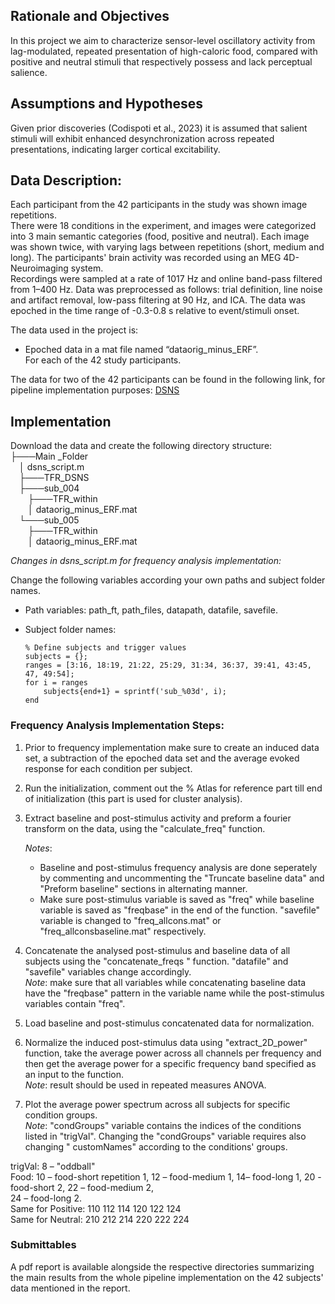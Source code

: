 ## Rationale and Objectives  
In this project we aim to characterize sensor-level oscillatory activity from lag-modulated, repeated presentation of high-caloric food, compared with positive and neutral stimuli that respectively possess and lack perceptual salience.  

## Assumptions and Hypotheses   
Given prior discoveries (Codispoti et al., 2023) it is assumed that salient stimuli will exhibit enhanced desynchronization across repeated presentations, indicating larger cortical excitability.  

## Data Description:  
Each participant from the 42 participants in the study was shown image repetitions.   
There were 18 conditions in the experiment, and images were categorized into 3 main semantic categories (food, positive and neutral). Each image was shown twice, with varying lags between repetitions (short, medium and long). The participants' brain activity was recorded using an MEG 4D-Neuroimaging system.   
Recordings were sampled at a rate of 1017 Hz and online band-pass filtered from 1–400 Hz. Data was preprocessed as follows: trial definition, line noise and artifact removal, low-pass filtering at 90 Hz, and ICA. The data was epoched in the time range of -0.3-0.8 s relative to event/stimuli onset.   

The data used in the project is:  
* Epoched data in a mat file named “dataorig_minus_ERF”.  
For each of the 42 study participants.  

The data for two of the 42 participants can be found in the following link, for pipeline implementation purposes: [DSNS](https://livebiuac-my.sharepoint.com/:f:/g/personal/elizabeth_vaisman_live_biu_ac_il/EmTGDL0frsxFvlgsm3hs5woBhhSwPVyjT6H3Ak81gwvxgg?e=DkC58C)    

## Implementation

Download the data and create the following directory structure:  
├───Main _Folder  
&emsp;│   dsns_script.m  
&emsp;├───TFR_DSNS  
&emsp;├───sub_004  
&emsp;&emsp;├───TFR_within  
&emsp;&emsp;│   dataorig_minus_ERF.mat  
&emsp;└───sub_005  
&emsp;&emsp;├───TFR_within  
&emsp;&emsp;│   dataorig_minus_ERF.mat  

 _Changes in dsns_script.m for frequency analysis implementation:_ 
 
 Change the following variables according your own paths and subject folder names.
 * Path variables: path_ft, path_files, datapath, datafile, savefile.  
 * Subject folder names:    

       % Define subjects and trigger values  
       subjects = {};  
       ranges = [3:16, 18:19, 21:22, 25:29, 31:34, 36:37, 39:41, 43:45, 47, 49:54];  
       for i = ranges  
           subjects{end+1} = sprintf('sub_%03d', i);  
       end
   
### Frequency Analysis Implementation Steps:  
  
1.	Prior to frequency implementation make sure to create an induced data set, a subtraction of the epoched data set and the average evoked response for each condition per subject.
   
2.	Run the initialization, comment out the % Atlas for reference part till end of initialization (this part is used for cluster analysis).
   
3.	Extract baseline and post-stimulus activity and preform a fourier transform on the data, using the "calculate_freq" function.
   
    _Notes_:   
    * Baseline and post-stimulus frequency analysis are done seperately by commenting and uncommenting the "Truncate baseline data" and "Preform baseline" sections in alternating manner.  
    * Make sure post-stimulus variable is saved as "freq" while baseline variable is saved as "freqbase" in the end of the function. "savefile" variable is changed to "freq_allcons.mat" or     "freq_allconsbaseline.mat" respectively.
  
4. Concatenate the analysed post-stimulus and baseline data of all subjects using the "concatenate_freqs " function. "datafile" and "savefile" variables change accordingly.  
    _Note_: make sure that all variables while concatenating baseline data have the "freqbase" pattern in the variable name while the post-stimulus variables contain "freq".
  
5.	Load baseline and post-stimulus concatenated data for normalization.
   
6.	Normalize the induced post-stimulus data using "extract_2D_power" function, take the average power across all channels per frequency and then get the average power for a specific frequency band specified as an input to the function.  
    _Note_: result should be used in repeated measures ANOVA.   

7.	Plot the average power spectrum across all subjects for specific condition groups.  
    _Note_: "condGroups" variable contains the indices of the conditions listed in "trigVal". Changing the "condGroups" variable requires also changing  " customNames" according to the conditions' groups.  

trigVal: 8 – "oddball"  
Food: 10 – food-short repetition 1, 12 – food-medium 1, 14– food-long 1, 20 - food-short 2, 22 – food-medium 2,   
24 – food-long 2.   
Same for Positive: 110 112 114 120 122 124  
Same for Neutral: 210 212 214 220 222 224  

### Submittables   
A pdf report is available alongside the respective directories summarizing the main results from the whole pipeline implementation on the 42 subjects' data mentioned in the report.   
